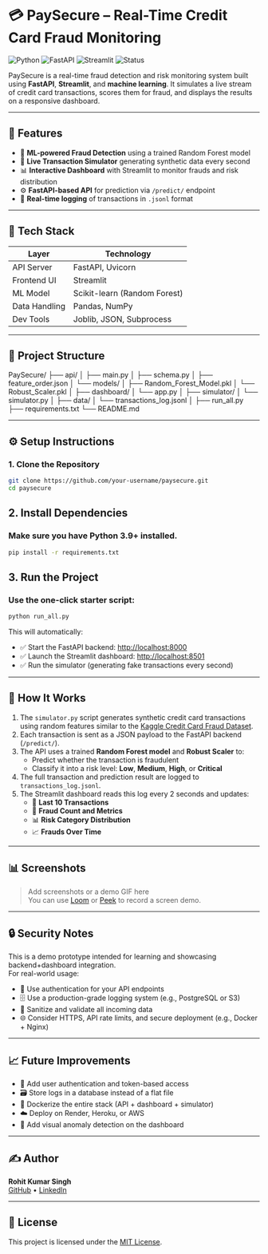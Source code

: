 # 💳 PaySecure – Real-Time Credit Card Fraud Monitoring

![Python](https://img.shields.io/badge/Python-3.9%2B-blue?logo=python)
![FastAPI](https://img.shields.io/badge/FastAPI-Backend-green?logo=fastapi)
![Streamlit](https://img.shields.io/badge/Streamlit-Dashboard-red?logo=streamlit)
![Status](https://img.shields.io/badge/Status-Active-brightgreen)

PaySecure is a real-time fraud detection and risk monitoring system built using **FastAPI**, **Streamlit**, and **machine learning**. It simulates a live stream of credit card transactions, scores them for fraud, and displays the results on a responsive dashboard.

---

## 🚀 Features

- 🧠 **ML-powered Fraud Detection** using a trained Random Forest model
- 📡 **Live Transaction Simulator** generating synthetic data every second
- 📊 **Interactive Dashboard** with Streamlit to monitor frauds and risk distribution
- ⚙️ **FastAPI-based API** for prediction via `/predict/` endpoint
- 📁 **Real-time logging** of transactions in `.jsonl` format

---

## 🧠 Tech Stack

| Layer        | Technology |
|--------------|------------|
| API Server   | FastAPI, Uvicorn |
| Frontend UI  | Streamlit |
| ML Model     | Scikit-learn (Random Forest) |
| Data Handling| Pandas, NumPy |
| Dev Tools    | Joblib, JSON, Subprocess |

---

## 📁 Project Structure
PaySecure/
├── api/
│ ├── main.py
│ ├── schema.py
│ ├── feature_order.json
│ └── models/
│ ├── Random_Forest_Model.pkl
│ └── Robust_Scaler.pkl
│
├── dashboard/
│ └── app.py
│
├── simulator/
│ └── simulator.py
│
├── data/
│ └── transactions_log.jsonl
│
├── run_all.py
├── requirements.txt
└── README.md


---

## ⚙️ Setup Instructions

### 1. Clone the Repository

```bash
git clone https://github.com/your-username/paysecure.git
cd paysecure
```

## 2. Install Dependencies
### Make sure you have Python 3.9+ installed.
```bash
pip install -r requirements.txt
```

## 3. Run the Project
### Use the one-click starter script:
```bash
python run_all.py
```

This will automatically:

- ✅ Start the FastAPI backend: [http://localhost:8000](http://localhost:8000)
- ✅ Launch the Streamlit dashboard: [http://localhost:8501](http://localhost:8501)
- ✅ Run the simulator (generating fake transactions every second)

---

## 🔬 How It Works

1. The `simulator.py` script generates synthetic credit card transactions using random features similar to the [Kaggle Credit Card Fraud Dataset](https://www.kaggle.com/datasets/mlg-ulb/creditcardfraud).
2. Each transaction is sent as a JSON payload to the FastAPI backend (`/predict/`).
3. The API uses a trained **Random Forest model** and **Robust Scaler** to:
   - Predict whether the transaction is fraudulent
   - Classify it into a risk level: **Low**, **Medium**, **High**, or **Critical**
4. The full transaction and prediction result are logged to `transactions_log.jsonl`.
5. The Streamlit dashboard reads this log every 2 seconds and updates:
   - 📄 **Last 10 Transactions**
   - 🔢 **Fraud Count and Metrics**
   - 📊 **Risk Category Distribution**
   - 📈 **Frauds Over Time**

---

## 📊 Screenshots

> Add screenshots or a demo GIF here  
> You can use [Loom](https://www.loom.com) or [Peek](https://github.com/phw/peek) to record a screen demo.

---

## 🔒 Security Notes

This is a demo prototype intended for learning and showcasing backend+dashboard integration.  
For real-world usage:

- 🔐 Use authentication for your API endpoints
- 🗄️ Use a production-grade logging system (e.g., PostgreSQL or S3)
- 🧼 Sanitize and validate all incoming data
- 🌐 Consider HTTPS, API rate limits, and secure deployment (e.g., Docker + Nginx)

---

## 📈 Future Improvements

- 🔐 Add user authentication and token-based access
- 🗃️ Store logs in a database instead of a flat file
- 🐳 Dockerize the entire stack (API + dashboard + simulator)
- ☁️ Deploy on Render, Heroku, or AWS
- 🧠 Add visual anomaly detection on the dashboard

---

## ✍️ Author

**Rohit Kumar Singh**  
[GitHub](https://github.com/rohit-singh-0) • [LinkedIn](https://www.linkedin.com/in/rohit-singh-0)

---

## 📃 License

This project is licensed under the [MIT License](LICENSE).

